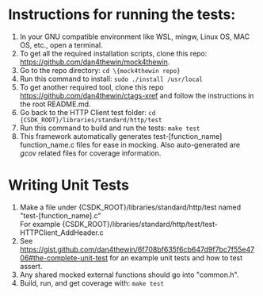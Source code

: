 # Instructions for running the tests:

1. In your GNU compatible environment like WSL, mingw, Linux OS, MAC OS, etc., open a terminal.
1. To get all the required installation scripts, clone this repo: https://github.com/dan4thewin/mock4thewin.
1. Go to the repo directory: `cd \{mock4thewin repo}`
1. Run this command to install: `sudo ./install /usr/local`
1. To get another required tool, clone this repo https://github.com/dan4thewin/ctags-xref and follow the instructions in the root README.md.
1. Go back to the HTTP Client test folder: `cd {CSDK_ROOT}/libraries/standard/http/test`
1. Run this command to build and run the tests: `make test`
1. This framework automatically generates test-\[function_name\] function_name.c files for ease in mocking. Also auto-generated are *gcov* related files for coverage information.

# Writing Unit Tests
1. Make a file under {CSDK_ROOT}/libraries/standard/http/test named "test-\[function_name\].c"  
   For example {CSDK_ROOT}/libraries/standard/http/test/test-HTTPClient_AddHeader.c
1. See https://gist.github.com/dan4thewin/6f708bf635f6cb647d9f7bc7f55e4706#the-complete-unit-test for an example unit tests and how to test assert.
1. Any shared mocked external functions should go into "common.h".
1. Build, run, and get coverage with: `make test`
